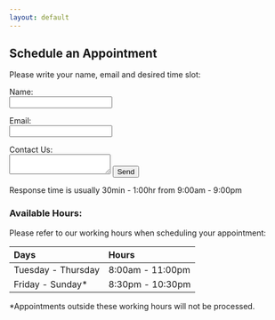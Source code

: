 ```yaml
---
layout: default
---
```


## Schedule an Appointment

Please write your name, email and desired time slot:

  <form action="https://formspree.io/rgr.notary@gmail.com" method="POST">
          <p>Name: <br /><input type="text" cols="20" name="name"><br />
          <p>Email: <br /><input type="email" cols="20" name="_replyto"><br />
          <p>Contact Us: <br /> 
          <textarea></textarea> 
<input type="submit" value="Send"><br />

Response time is usually 30min - 1:00hr from 9:00am - 9:00pm 

### [](#header-6)Available Hours: 

Please refer to our working hours when scheduling your appointment: 

| Days               | Hours            |
|:-------------------|:-----------------|
| Tuesday - Thursday | 8:00am - 11:00pm |
| Friday - Sunday*   | 8:30pm - 10:30pm |

*Appointments outside these working hours will not be processed.  
